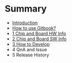 # Summary

* [Introduction](README.md)
* [How to use Gitbook?](how-to-use-gitbook.md)
* [1 Chip and Board HW Info](1-chip-and-board-hw-info.md)
* [2 Chip and Board SW Info](2-chip-and-board-sw-info.md)
* [3 How to Develop](3-how-to-develop.md)
* 4 QnA and Issue
* 5 Release History

